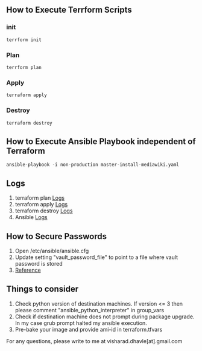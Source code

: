 ## How to Execute Terrform Scripts

### init
```
terrform init
```

### Plan
```
terrform plan
```

### Apply
```
terraform apply
```

### Destroy
```
terraform destroy
```

## How to Execute Ansible Playbook independent of Terraform
```
ansible-playbook -i non-production master-install-mediawiki.yaml
```

## Logs
1. terraform plan [Logs](static/terraform-plan.log)
2. terraform apply [Logs](static/terraform-apply.log)
3. terraform destroy [Logs](static/terraform-destroy.log)
4. Ansible [Logs](static/ansible.log)

## How to Secure Passwords
1. Open /etc/ansible/ansible.cfg
2. Update setting "vault_password_file" to point to a file where vault password is stored
3. [Reference](https://www.digitalocean.com/community/tutorials/how-to-use-vault-to-protect-sensitive-ansible-data-on-ubuntu-16-04)

## Things to consider
1. Check python version of destination machines. If version <= 3 then please comment "ansible_python_interpreter" in group_vars
2. Check if destination machine does not prompt during package upgrade. In my case grub prompt halted my ansible execution.
3. Pre-bake your image and provide ami-id in terraform.tfvars

For any questions, please write to me at visharad.dhavle[at].gmail.com
